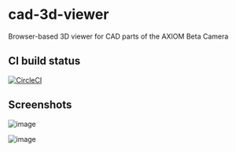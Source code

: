# cad-3d-viewer
Browser-based 3D viewer for CAD parts of the AXIOM Beta Camera

## CI build status

[![CircleCI](https://circleci.com/gh/apertus-open-source-cinema/cad-3d-viewer.svg?style=svg)](https://app.circleci.com/pipelines/github/apertus-open-source-cinema/cad-3d-viewer)

## Screenshots

![image](https://user-images.githubusercontent.com/1292541/119566647-ab8af500-bdab-11eb-99a6-635b8c764762.png)

![image](https://user-images.githubusercontent.com/1292541/119566769-d1b09500-bdab-11eb-8055-01fe7c240873.png)
